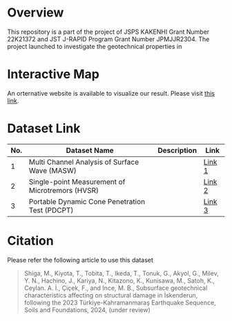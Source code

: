# Overview
This repository is a part of the project of JSPS KAKENHI Grant Number 22K21372 and JST J-RAPID Program Grant Number JPMJJR2304. The project launched to investigate the geotechnical properties in 

# Interactive Map
An orternative website is available to visualize our result. Please visit [this link](https://shiga-masa.github.io/jrapid-2023-turkey-eq-iskenderun/).

# Dataset Link

| No. | Dataset Name | Description | Link |
|-----|--------------|-------------|------|
|  1  | Multi Channel Analysis of Surface Wave (MASW)    |  | [Link 1](https://example.com/dataset1) |
|  2  | Single-point Measurement of Microtremors (HVSR)  |  | [Link 2](https://example.com/dataset2) |
|  3  | Portable Dynamic Cone Penetration Test (PDCPT)   |  | [Link 3](https://example.com/dataset3) |

# Citation
Please refer the following article to use this dataset
> Shiga, M., Kiyota, T., Tobita, T., Ikeda, T., Tonuk, G., Akyol, G., Milev, Y. N., Hachino, J., Kariya, N., Kitazono, K., Kunisawa, M., Satoh, K., Ceylan. A. İ., Çiçek, F., and Ince, M. B., Subsurface geotechnical characteristics affecting on structural damage in İskenderun, following the 2023 Türkiye-Kahramanmaraş Earthquake Sequence, Soils and Foundations, 2024, (under review)
